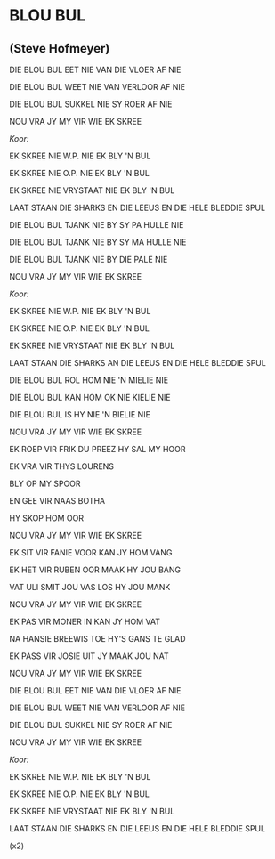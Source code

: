 # BLOU BUL
## (Steve Hofmeyer)

DIE BLOU BUL EET NIE VAN DIE VLOER AF NIE

DIE BLOU BUL WEET NIE VAN VERLOOR AF NIE

DIE BLOU BUL SUKKEL NIE SY ROER AF NIE

NOU VRA JY MY VIR WIE EK SKREE


_Koor:_

EK SKREE NIE W.P. NIE EK BLY 'N BUL

EK SKREE NIE O.P. NIE EK BLY 'N BUL

EK SKREE NIE VRYSTAAT NIE EK BLY 'N BUL

LAAT STAAN DIE SHARKS EN DIE LEEUS EN DIE HELE BLEDDIE SPUL


DIE BLOU BUL TJANK NIE BY SY PA HULLE NIE

DIE BLOU BUL TJANK NIE BY SY MA HULLE NIE

DIE BLOU BUL TJANK NIE BY DIE PALE NIE

NOU VRA JY MY VIR WIE EK SKREE


_Koor:_

EK SKREE NIE W.P. NIE EK BLY 'N BUL

EK SKREE NIE O.P. NIE EK BLY 'N BUL

EK SKREE NIE VRYSTAAT NIE EK BLY 'N BUL

LAAT STAAN DIE SHARKS AN DIE LEEUS EN DIE HELE BLEDDIE SPUL


DIE BLOU BUL ROL HOM NIE 'N MIELIE NIE

DIE BLOU BUL KAN HOM OK NIE KIELIE NIE

DIE BLOU BUL IS HY NIE 'N BIELIE NIE

NOU VRA JY MY VIR WIE EK SKREE


EK ROEP VIR FRIK DU PREEZ HY SAL MY HOOR

EK VRA VIR THYS LOURENS

BLY OP MY SPOOR

EN GEE VIR NAAS BOTHA

HY SKOP HOM OOR

NOU VRA JY MY VIR WIE EK SKREE


EK SIT VIR FANIE VOOR KAN JY HOM VANG

EK HET VIR RUBEN OOR MAAK HY JOU BANG

VAT ULI SMIT JOU VAS LOS HY JOU MANK

NOU VRA JY MY VIR WIE EK SKREE


EK PAS VIR MONER IN KAN JY HOM VAT

NA HANSIE BREEWIS TOE HY'S GANS TE GLAD

EK PASS VIR JOSIE UIT JY MAAK JOU NAT

NOU VRA JY MY VIR WIE EK SKREE


DIE BLOU BUL EET NIE VAN DIE VLOER AF NIE

DIE BLOU BUL WEET NIE VAN VERLOOR AF NIE

DIE BLOU BUL SUKKEL NIE SY ROER AF NIE

NOU VRA JY MY VIR WIE EK SKREE


_Koor:_

EK SKREE NIE W.P. NIE EK BLY 'N BUL

EK SKREE NIE O.P. NIE EK BLY 'N BUL

EK SKREE NIE VRYSTAAT NIE EK BLY 'N BUL

LAAT STAAN DIE SHARKS EN DIE LEEUS EN DIE HELE BLEDDIE SPUL

(x2)

